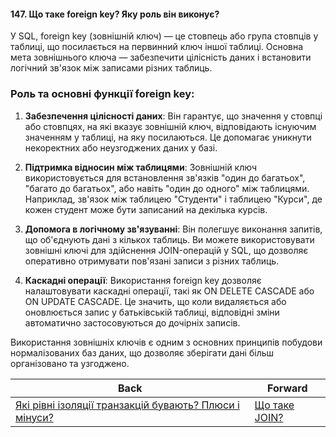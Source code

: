 #### 147. Що таке foreign key? Яку роль він виконує?

У SQL, foreign key (зовнішній ключ) — це стовпець або група стовпців у таблиці, що посилається на первинний ключ іншої таблиці. Основна мета зовнішнього ключа — забезпечити цілісність даних і встановити логічний зв'язок між записами різних таблиць.

### Роль та основні функції foreign key:

1. **Забезпечення цілісності даних**: Він гарантує, що значення у стовпці або стовпцях, на які вказує зовнішній ключ, відповідають існуючим значенням у таблиці, на яку посилаються. Це допомагає уникнути некоректних або неузгоджених даних у базі.

2. **Підтримка відносин між таблицями**: Зовнішній ключ використовується для встановлення зв'язків "один до багатьох", "багато до багатьох", або навіть "один до одного" між таблицями. Наприклад, зв'язок між таблицею "Студенти" і таблицею "Курси", де кожен студент може бути записаний на декілька курсів.

3. **Допомога в логічному зв'язуванні**: Він полегшує виконання запитів, що об'єднують дані з кількох таблиць. Ви можете використовувати зовнішні ключі для здійснення JOIN-операцій у SQL, що дозволяє оперативно отримувати пов'язані записи з різних таблиць.

4. **Каскадні операції**: Використання foreign key дозволяє налаштовувати каскадні операції, такі як ON DELETE CASCADE або ON UPDATE CASCADE. Це значить, що коли видаляється або оновлюється запис у батьківській таблиці, відповідні зміни автоматично застосовуються до дочірніх записів.

Використання зовнішніх ключів є одним з основних принципів побудови нормалізованих баз даних, що дозволяє зберігати дані більш організовано та узгоджено.

| Back | Forward |
|---|---|
| [Які рівні ізоляції транзакцій бувають? Плюси і мінуси?](/ua/middle/database/what-are-the-levels-of-transaction-isolation-advantages-and-disadvantages.md)  | [Що таке JOIN?](/ua/middle/database/what-is-a-join.md) |